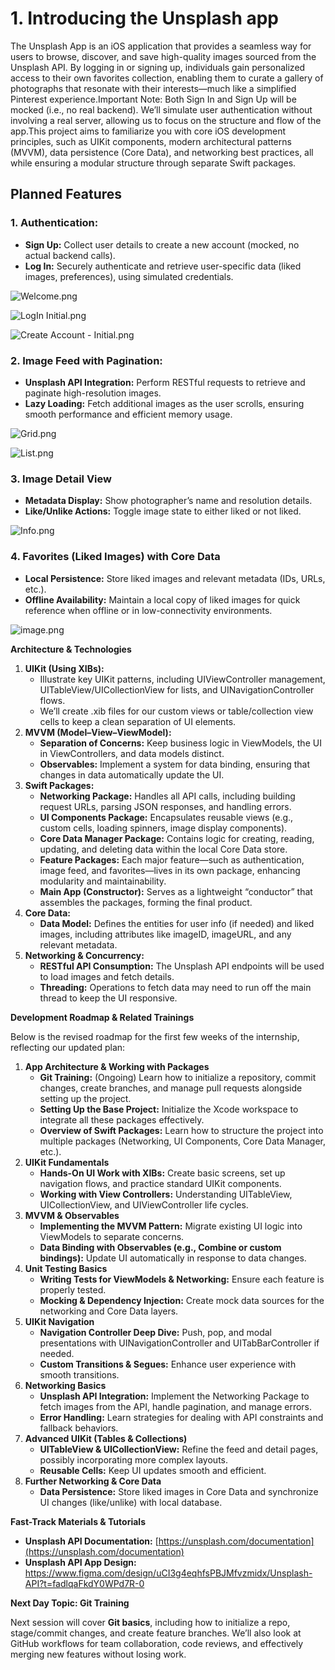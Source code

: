 # 1. Introducing the Unsplash app

The Unsplash App is an iOS application that provides a seamless way for users to browse, discover, and save high-quality images sourced from the Unsplash API. By logging in or signing up, individuals gain personalized access to their own favorites collection, enabling them to curate a gallery of photographs that resonate with their interests—much like a simplified Pinterest experience.Important Note: Both Sign In and Sign Up will be mocked (i.e., no real backend). We’ll simulate user authentication without involving a real server, allowing us to focus on the structure and flow of the app.This project aims to familiarize you with core iOS development principles, such as UIKit components, modern architectural patterns (MVVM), data persistence (Core Data), and networking best practices, all while ensuring a modular structure through separate Swift packages.

## Planned Features

### 1. Authentication:

- **Sign Up:** Collect user details to create a new account (mocked, no actual backend calls).
- **Log In:** Securely authenticate and retrieve user-specific data (liked images, preferences), using simulated credentials.

![Welcome.png](1%20Introducing%20the%20Unsplash%20app%2019dc0fcd760f8073a694dbc1132527e9/Welcome.png)

![LogIn Initial.png](1%20Introducing%20the%20Unsplash%20app%2019dc0fcd760f8073a694dbc1132527e9/LogIn_Initial.png)

![Create Account - Initial.png](1%20Introducing%20the%20Unsplash%20app%2019dc0fcd760f8073a694dbc1132527e9/Create_Account_-_Initial.png)

### 2. Image Feed with Pagination:

- **Unsplash API Integration:** Perform RESTful requests to retrieve and paginate high-resolution images.
- **Lazy Loading:** Fetch additional images as the user scrolls, ensuring smooth performance and efficient memory usage.

![Grid.png](1%20Introducing%20the%20Unsplash%20app%2019dc0fcd760f8073a694dbc1132527e9/Grid.png)

![List.png](1%20Introducing%20the%20Unsplash%20app%2019dc0fcd760f8073a694dbc1132527e9/List.png)

### 3. Image Detail View

- **Metadata Display:** Show photographer’s name and resolution details.
- **Like/Unlike Actions:** Toggle image state to either liked or not liked.

![Info.png](1%20Introducing%20the%20Unsplash%20app%2019dc0fcd760f8073a694dbc1132527e9/Info.png)

### 4. Favorites (Liked Images) with Core Data

- **Local Persistence:** Store liked images and relevant metadata (IDs, URLs, etc.).
- **Offline Availability:** Maintain a local copy of liked images for quick reference when offline or in low-connectivity environments.

![image.png](1%20Introducing%20the%20Unsplash%20app%2019dc0fcd760f8073a694dbc1132527e9/image.png)

**Architecture & Technologies**

1. **UIKit (Using XIBs):**
    - Illustrate key UIKit patterns, including UIViewController management, UITableView/UICollectionView for lists, and UINavigationController flows.
    - We’ll create .xib files for our custom views or table/collection view cells to keep a clean separation of UI elements.
2. **MVVM (Model–View–ViewModel):**
    - **Separation of Concerns:** Keep business logic in ViewModels, the UI in ViewControllers, and data models distinct.
    - **Observables:** Implement a system for data binding, ensuring that changes in data automatically update the UI.
3. **Swift Packages:**
    - **Networking Package:** Handles all API calls, including building request URLs, parsing JSON responses, and handling errors.
    - **UI Components Package:** Encapsulates reusable views (e.g., custom cells, loading spinners, image display components).
    - **Core Data Manager Package:** Contains logic for creating, reading, updating, and deleting data within the local Core Data store.
    - **Feature Packages:** Each major feature—such as authentication, image feed, and favorites—lives in its own package, enhancing modularity and maintainability.
    - **Main App (Constructor):** Serves as a lightweight “conductor” that assembles the packages, forming the final product.
4. **Core Data:**
    - **Data Model:** Defines the entities for user info (if needed) and liked images, including attributes like imageID, imageURL, and any relevant metadata.
5. **Networking & Concurrency:**
    - **RESTful API Consumption:** The Unsplash API endpoints will be used to load images and fetch details.
    - **Threading:** Operations to fetch data may need to run off the main thread to keep the UI responsive.

**Development Roadmap & Related Trainings**

Below is the revised roadmap for the first few weeks of the internship, reflecting our updated plan:

1. **App Architecture & Working with Packages**
    - **Git Training:** (Ongoing) Learn how to initialize a repository, commit changes, create branches, and manage pull requests alongside setting up the project.
    - **Setting Up the Base Project:** Initialize the Xcode workspace to integrate all these packages effectively.
    - **Overview of Swift Packages:** Learn how to structure the project into multiple packages (Networking, UI Components, Core Data Manager, etc.).
2. **UIKit Fundamentals**
    - **Hands-On UI Work with XIBs:** Create basic screens, set up navigation flows, and practice standard UIKit components.
    - **Working with View Controllers:** Understanding UITableView, UICollectionView, and UIViewController life cycles.
3. **MVVM & Observables**
    - **Implementing the MVVM Pattern:** Migrate existing UI logic into ViewModels to separate concerns.
    - **Data Binding with Observables (e.g., Combine or custom bindings):** Update UI automatically in response to data changes.
4. **Unit Testing Basics**
    - **Writing Tests for ViewModels & Networking:** Ensure each feature is properly tested.
    - **Mocking & Dependency Injection:** Create mock data sources for the networking and Core Data layers.
5. **UIKit Navigation**
    - **Navigation Controller Deep Dive:** Push, pop, and modal presentations with UINavigationController and UITabBarController if needed.
    - **Custom Transitions & Segues:** Enhance user experience with smooth transitions.
6. **Networking Basics**
    - **Unsplash API Integration:** Implement the Networking Package to fetch images from the API, handle pagination, and manage errors.
    - **Error Handling:** Learn strategies for dealing with API constraints and fallback behaviors.
7. **Advanced UIKit (Tables & Collections)**
    - **UITableView & UICollectionView:** Refine the feed and detail pages, possibly incorporating more complex layouts.
    - **Reusable Cells:** Keep UI updates smooth and efficient.
8. **Further Networking & Core Data**
    - **Data Persistence:** Store liked images in Core Data and synchronize UI changes (like/unlike) with local database.

**Fast-Track Materials & Tutorials**

- **Unsplash API Documentation:** [https://unsplash.com/documentation](https://unsplash.com/documentation)
- **Unsplash API App Design:** https://www.figma.com/design/uCI3g4eqhfsPBJMfvzmidx/Unsplash-API?t=fadlqaFkdY0WPd7R-0

**Next Day Topic: Git Training**

Next session will cover **Git basics**, including how to initialize a repo, stage/commit changes, and create feature branches. We’ll also look at GitHub workflows for team collaboration, code reviews, and effectively merging new features without losing work.
